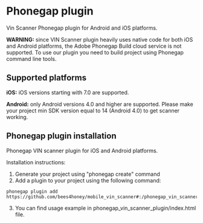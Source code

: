 # Phonegap plugin 

Vin Scanner Phonegap plugin for Android and iOS platforms.

**WARNING:** since VIN Scanner plugin heavily uses native code for both iOS and Android platforms, the Adobe Phonegap Build cloud service is not supported. To use our plugin you need to build project using Phonegap command line tools.

## Supported platforms

**iOS:** iOS versions starting with 7.0 are supported.

**Android:** only Android versions 4.0 and higher are supported. Please make your project min SDK version equal to 14 (Android 4.0) to get scanner working.

## Phonegap plugin installation

Phonegap VIN scanner plugin for iOS and Android platforms.

Installation instructions:
1. Generate your project using "phonegap create" command
2. Add a plugin to your project using the following command:

```
phonegap plugin add https://github.com/bees4honey/mobile_vin_scanner#:/phonegap_vin_scanner_plugin
```

3. You can find usage example in phonegap_vin_scanner_plugin/index.html file.